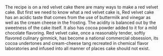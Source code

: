 The recipe is on a red velvet cake there are many ways to make a red velvet cake.
But first we need to know what a red velvet cake is,  Red velvet cake has an acidic taste that comes from the use of buttermilk and vinegar as well as the cream cheese in the frosting. The acidity is balanced out by the sweetness of the cake itself. It also has cocoa powder added to it for a mild chocolate flavoring.
Red velvet cake, once a reasonably tender, softly flavored culinary gimmick, has become a national commercial obsession, its cocoa undertones and cream-cheese tang recreated in chemical flavor laboratories and infused into all manner of places cake should not exist.